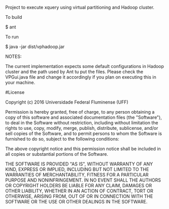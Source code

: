Project to execute xquery using virtual partitioning and Hadoop cluster.

To build

$ ant

To run

$ java -jar dist/vphadoop.jar

NOTES:

The current implementation expects some default configurations in Hadoop cluster and the path used by Ant tu put the files. Please check the VPGui.java file and change it accordingly if you plan on executing this in your machine.

#License 

Copyright (c) 2016 Universidade Federal Fluminense (UFF)

Permission is hereby granted, free of charge, to any person obtaining a copy of
this software and associated documentation files (the "Software"), to deal in
the Software without restriction, including without limitation the rights to
use, copy, modify, merge, publish, distribute, sublicense, and/or sell copies of
the Software, and to permit persons to whom the Software is furnished to do so,
subject to the following conditions:

The above copyright notice and this permission notice shall be included in all
copies or substantial portions of the Software.

THE SOFTWARE IS PROVIDED "AS IS", WITHOUT WARRANTY OF ANY KIND, EXPRESS OR
IMPLIED, INCLUDING BUT NOT LIMITED TO THE WARRANTIES OF MERCHANTABILITY, FITNESS
FOR A PARTICULAR PURPOSE AND NONINFRINGEMENT. IN NO EVENT SHALL THE AUTHORS OR
COPYRIGHT HOLDERS BE LIABLE FOR ANY CLAIM, DAMAGES OR OTHER LIABILITY, WHETHER
IN AN ACTION OF CONTRACT, TORT OR OTHERWISE, ARISING FROM, OUT OF OR IN
CONNECTION WITH THE SOFTWARE OR THE USE OR OTHER DEALINGS IN THE SOFTWARE.

